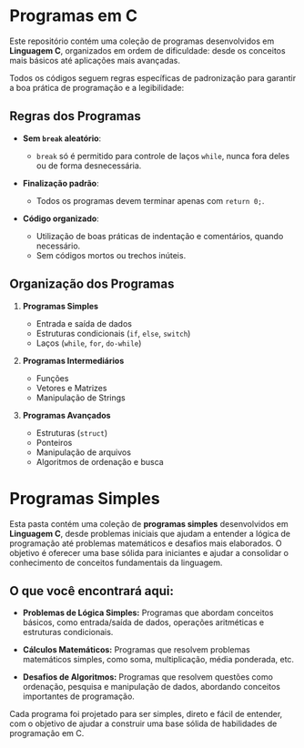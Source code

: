 # Programas em C

Este repositório contém uma coleção de programas desenvolvidos em **Linguagem C**, organizados em ordem de dificuldade: desde os conceitos mais básicos até aplicações mais avançadas.

Todos os códigos seguem regras específicas de padronização para garantir a boa prática de programação e a legibilidade:

## Regras dos Programas

- **Sem `break` aleatório**:  
  - `break` só é permitido para controle de laços `while`, nunca fora deles ou de forma desnecessária.
  
- **Finalização padrão**:  
  - Todos os programas devem terminar apenas com `return 0;`.

- **Código organizado**:  
  - Utilização de boas práticas de indentação e comentários, quando necessário.
  - Sem códigos mortos ou trechos inúteis.

## Organização dos Programas

1. **Programas Simples**  
   - Entrada e saída de dados
   - Estruturas condicionais (`if`, `else`, `switch`)
   - Laços (`while`, `for`, `do-while`)

2. **Programas Intermediários**  
   - Funções
   - Vetores e Matrizes
   - Manipulação de Strings

3. **Programas Avançados**  
   - Estruturas (`struct`)
   - Ponteiros
   - Manipulação de arquivos
   - Algoritmos de ordenação e busca
# Programas Simples

Esta pasta contém uma coleção de **programas simples** desenvolvidos em **Linguagem C**, desde problemas iniciais que ajudam a entender a lógica de programação até problemas matemáticos e desafios mais elaborados. O objetivo é oferecer uma base sólida para iniciantes e ajudar a consolidar o conhecimento de conceitos fundamentais da linguagem.

## O que você encontrará aqui:

- **Problemas de Lógica Simples:** Programas que abordam conceitos básicos, como entrada/saída de dados, operações aritméticas e estruturas condicionais.
  
- **Cálculos Matemáticos:** Programas que resolvem problemas matemáticos simples, como soma, multiplicação, média ponderada, etc.
  
- **Desafios de Algoritmos:** Programas que resolvem questões como ordenação, pesquisa e manipulação de dados, abordando conceitos importantes de programação.

Cada programa foi projetado para ser simples, direto e fácil de entender, com o objetivo de ajudar a construir uma base sólida de habilidades de programação em C.

